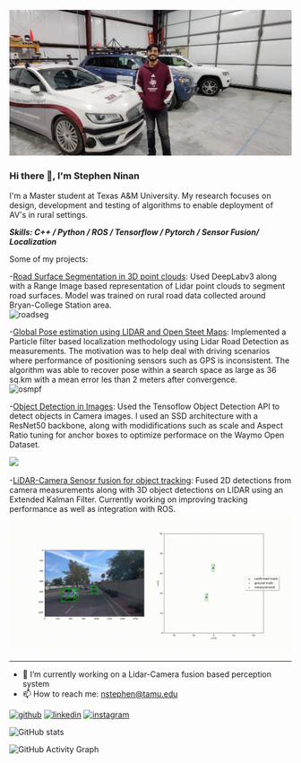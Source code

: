 ![cover](https://github.com/nsteve2407/nsteve2407/blob/main/cover.jpg)
### Hi there 👋,  I'm Stephen Ninan
I'm a Master student at Texas A&M University. My research focuses on design, development and testing of algorithms to enable deployment of AV's in rural settings.

***Skills: C++ / Python / ROS / Tensorflow / Pytorch / Sensor Fusion/ Localization***

Some of my projects:  

-[Road Surface Segmentation in 3D point clouds](https://github.com/nsteve2407/road_seg_deeplabv3): Used DeepLabv3 along with a Range Image based representation of Lidar point clouds to segment road surfaces. Model was trained on rural road data collected around Bryan-College Station area.  
![roadseg](https://github.com/nsteve2407/nsteve2407/blob/main/road-seg.gif)  

-[Global Pose estimation using LIDAR and Open Steet Maps](https://github.com/nsteve2407/osm-localization): Implemented a Particle filter based localization methodology using Lidar Road Detection as measurements. The motivation was to help deal with driving scenarios where performance of positioning sensors such as GPS is inconsistent. The algorithm was able to recover pose within a search space as large as 36 sq.km with a mean error les than 2 meters after convergence.  
![osmpf](https://github.com/nsteve2407/osm-localization/blob/main/demo2omspf.gif)

-[Object Detection in Images](https://github.com/nsteve2407/urban-road-osbtacle-detection): Used the Tensoflow Object Detection API to detect objects in Camera images. I used an SSD architecture with a ResNet50 backbone, along with modidifications such as scale and Aspect Ratio tuning for anchor boxes to optimize performace on the Waymo Open Dataset.  
  
 ![](https://github.com/nsteve2407/urban-road-osbtacle-detection/blob/master/images/demo.gif)  
 
-[LiDAR-Camera Senosr fusion for object tracking](https://github.com/nsteve2407/lidar_cam_fusion): Fused 2D detections from camera measurements along with 3D object detections on LIDAR using an Extended Kalman Filter. Currently working on improving tracking performance as well as integration with ROS.  
![](https://github.com/nsteve2407/lidar_cam_fusion/blob/master/img/demo.gif)


---
- 🔭 I’m currently working on a Lidar-Camera fusion based perception system 
- 📫 How to reach me: nstephen@tamu.edu 


[<img src='https://cdn.jsdelivr.net/npm/simple-icons@3.0.1/icons/github.svg' alt='github' height='40'>](https://github.com/nsteve2407)  [<img src='https://cdn.jsdelivr.net/npm/simple-icons@3.0.1/icons/linkedin.svg' alt='linkedin' height='40'>](https://www.linkedin.com/in/stephen-ninan-86b3741b0/)  [<img src='https://cdn.jsdelivr.net/npm/simple-icons@3.0.1/icons/instagram.svg' alt='instagram' height='40'>](https://www.instagram.com/stevet9an/)  

![GitHub stats](https://github-readme-stats.vercel.app/api?username=nsteve2407&show_icons=true&count_private=true)  

![GitHub Activity Graph](https://activity-graph.herokuapp.com/graph?username=nsteve2407)  

